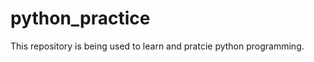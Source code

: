 python_practice
===============

This repository is being used to learn and pratcie python programming.
